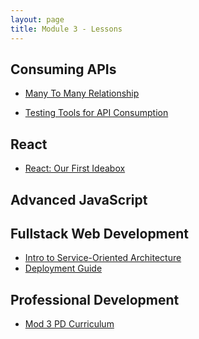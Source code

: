 ```yaml
---
layout: page
title: Module 3 - Lessons
---
```

<!-- Comment the following lessons in as they are updated and deemed ready to go! -->

## Consuming APIs
* [Many To Many Relationship](./many-to-many) 
<!-- * [Authorization](.) -->
* [Testing Tools for API Consumption](./testing_tools_for_api_consumption)
<!-- * [Refactoring Patterns for API Consumption](.) -->

## React
* [React: Our First Ideabox](./react_ideabox)
<!-- [Intro to React](.) -->
<!-- * [Network Requests: GET & POST](.) -->
<!-- * [React: Advanced Data Management](.) -->


## Advanced JavaScript
<!-- * [Intro To Accessibility](.)
* [Intro to Cypress Testing](.)
* [CORS Workshop](.)
* [FE Error Handling](.)
* [Responsiveness - Mobile Design using Bootstrap](.)
* [Async JavaScript](.)
* [Scope & Scope Chain](.) -->


## Fullstack Web Development
* [Intro to Service-Oriented Architecture](./intro_to_soa)
* [Deployment Guide](./deployment_guide)

## Professional Development
* [Mod 3 PD Curriculum](../pd/)